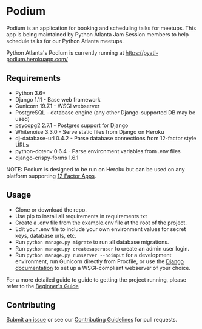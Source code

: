 # Podium #

Podium is an application for booking and scheduling talks for meetups.  This
app is being maintained by Python Atlanta Jam Session members to help schedule
 talks for our Python Atlanta meetups.

Python Atlanta's Podium is currently running at
https://pyatl-podium.herokuapp.com/

## Requirements ##
- Python 3.6+
- Django 1.11 - Base web framework
- Gunicorn 19.7.1 - WSGI webserver
- PostgreSQL - database engine (any other Django-supported DB may be used)
- psycopg2 2.7.1 - Postgres support for Django
- Whitenoise 3.3.0 - Serve static files from Django on Heroku
- dj-database-url 0.4.2 - Parse database connections from 12-factor style URLs 
- python-dotenv 0.6.4 - Parse environment variables from .env files
- django-crispy-forms 1.6.1

NOTE:  Podium is designed to be run on Heroku but can be used on any platform
supporting [12 Factor Apps](https://12factor.net/).

## Usage ##
- Clone or download the repo.
- Use pip to install all requirements in requirements.txt
- Create a .env file from the example.env file at the root of the project.
- Edit your .env file to include your own environment values for secret keys,
database urls, etc.
- Run `python manage.py migrate` to run all database migrations.
- Run `python manage.py createsuperuser` to create an admin user login.
- Run `python manage.py runserver --noinput` for a development environment, run
Gunicorn directly from Procfile, or use the [Django documentation](
https://docs.djangoproject.com/en/1.11/howto/deployment/wsgi/) to set up a
WSGI-compliant webserver of your choice.

For a more detailed guide to guide to getting the project running, please
refer to the [Beginner's Guide]( BEGINNERS.md#getting-the-project-running)

## Contributing ##
[Submit an issue](https://github.com/pyatl/podium-django/issues) or see our
 [Contributing Guidelines](CONTRIBUTING.md) for pull requests.
